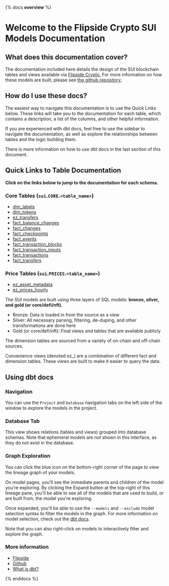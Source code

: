{% docs __overview__ %}

# Welcome to the Flipside Crypto SUI Models Documentation

## **What does this documentation cover?**
The documentation included here details the design of the SUI blockchain tables and views available via [Flipside Crypto.](https://flipsidecrypto.xyz/) For more information on how these models are built, please see [the github repository.](https://github.com/flipsideCrypto/sui-models/)

## **How do I use these docs?**
The easiest way to navigate this documentation is to use the Quick Links below. These links will take you to the documentation for each table, which contains a description, a list of the columns, and other helpful information.

If you are experienced with dbt docs, feel free to use the sidebar to navigate the documentation, as well as explore the relationships between tables and the logic building them.

There is more information on how to use dbt docs in the last section of this document.

## **Quick Links to Table Documentation**

**Click on the links below to jump to the documentation for each schema.**

### Core Tables (`sui`.`CORE`.`<table_name>`)
- [dim_labels](#!/model/model.sui_models.core__dim_labels)
- [dim_tokens](#!/model/model.sui_models.core__dim_tokens)
- [ez_transfers](#!/model/model.sui_models.core__ez_transfers)
- [fact_balance_changes](#!/model/model.sui_models.core__fact_balance_changes)
- [fact_changes](#!/model/model.sui_models.core__fact_changes)
- [fact_checkpoints](#!/model/model.sui_models.core__fact_checkpoints)
- [fact_events](#!/model/model.sui_models.core__fact_events)
- [fact_transaction_blocks](#!/model/model.sui_models.core__fact_transaction_blocks)
- [fact_transaction_inputs](#!/model/model.sui_models.core__fact_transaction_inputs)
- [fact_transactions](#!/model/model.sui_models.core__fact_transactions)
- [fact_transfers](#!/model/model.sui_models.core__fact_transfers)

### Price Tables (`sui`.`PRICES`.`<table_name>`)
- [ez_asset_metadata](#!/model/model.sui_models.prices__ez_asset_metadata)
- [ez_prices_hourly](#!/model/model.sui_models.prices__ez_prices_hourly)

The SUI models are built using three layers of SQL models: **bronze, silver, and gold (or core/defi/nft).**

- Bronze: Data is loaded in from the source as a view
- Silver: All necessary parsing, filtering, de-duping, and other transformations are done here
- Gold (or core/defi/nft): Final views and tables that are available publicly

The dimension tables are sourced from a variety of on-chain and off-chain sources.

Convenience views (denoted ez_) are a combination of different fact and dimension tables. These views are built to make it easier to query the data.

## **Using dbt docs**
### Navigation

You can use the ```Project``` and ```Database``` navigation tabs on the left side of the window to explore the models in the project.

### Database Tab

This view shows relations (tables and views) grouped into database schemas. Note that ephemeral models are *not* shown in this interface, as they do not exist in the database.

### Graph Exploration

You can click the blue icon on the bottom-right corner of the page to view the lineage graph of your models.

On model pages, you'll see the immediate parents and children of the model you're exploring. By clicking the Expand button at the top-right of this lineage pane, you'll be able to see all of the models that are used to build, or are built from, the model you're exploring.

Once expanded, you'll be able to use the ```--models``` and ```--exclude``` model selection syntax to filter the models in the graph. For more information on model selection, check out the [dbt docs](https://docs.getdbt.com/docs/model-selection-syntax).

Note that you can also right-click on models to interactively filter and explore the graph.

### **More information**
- [Flipside](https://flipsidecrypto.xyz/)
- [Github](https://github.com/FlipsideCrypto/sui-models)
- [What is dbt?](https://docs.getdbt.com/docs/introduction)

{% enddocs %}
